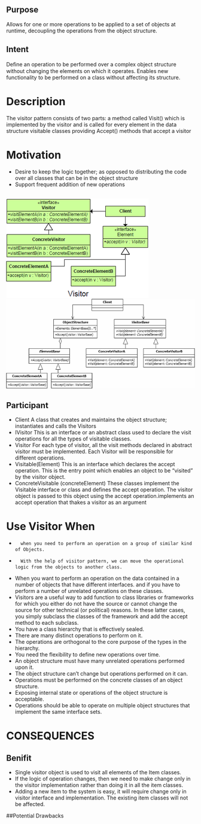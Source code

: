 ## Purpose
Allows for one or more operations to be applied to a set of objects at runtime, decoupling the operations from the object structure.
	
## Intent
Deﬁne an operation to be performed over a complex object structure without changing the elements on which it operates.	Enables new functionality to be performed on a class without affecting its structure.

# Description
The visitor pattern consists of two parts:
a method called Visit() which is implemented by the visitor and is called for every element in the data structure
visitable classes providing Accept() methods that accept a visitor

# Motivation
+	Desire to keep the logic together; as opposed to distributing the code over all classes that can be in the object structure
+	Support frequent addition of new operations

##
![alt text](./Images/Visitor-1.md.png "Visitor")
![alt text](./Images/Visitor-2.md.png "Visitor")
##

## Participant

+	Client
		A class that creates and maintains the object structure; instantiates and calls the Visitors
+	IVisitor
		This is an interface or an abstract class used to declare the visit operations for all the types of visitable classes.
+	Visitor
                For each type of visitor, all the visit methods declared in abstract visitor must be implemented. Each Visitor will be responsible for different operations.
+	Visitable(Element)
		This is an interface which declares the accept operation. This is the entry point which enables an object to be “visited” by the visitor object.
+	ConcreteVisitable (concreteElement)
		These classes implement the Visitable interface or class and defines the accept operation. The visitor object is passed to this object using the accept operation.implements an accept operation that thakes a visitor as an argument
		
# Use Visitor When

+       when you need to perform an operation on a group of similar kind of Objects.
+       With the help of visitor pattern, we can move the operational logic from the objects to another class.
+	When you want to perform an operation on the data contained in a number of objects that have different interfaces. and if you have to perform a number of unrelated operations on these classes.
+	Visitors are a useful way to add function to class libraries or frameworks for which you either do not have the source or cannot change the source for other technical (or political) reasons. In these latter cases, you simply subclass the classes of the framework and add the accept method to each subclass.
+	You have a class hierarchy that is effectively sealed.
+	There are many distinct operations to perform on it.
+	The operations are orthogonal to the core purpose of the types in the hierarchy.
+	You need the flexibility to define new operations over time.
+	An object structure must have many unrelated operations performed upon it.
+	The object structure can’t change but operations performed on it can.
+	Operations must be performed on the concrete classes of an object structure.
+	Exposing internal state or operations of the object structure is acceptable.
+	Operations should be able to operate on multiple object structures that implement the same interface sets.


# CONSEQUENCES

## Benifit
+	Single visitor object is used to visit all elements of the Item classes.
+	If the logic of operation changes, then we need to make change only in the visitor implementation rather than doing it in all the item classes.
+	Adding a new item to the system is easy, it will require change only in visitor interface and implementation. The existing item classes will not be affected.

##Potential Drawbacks
